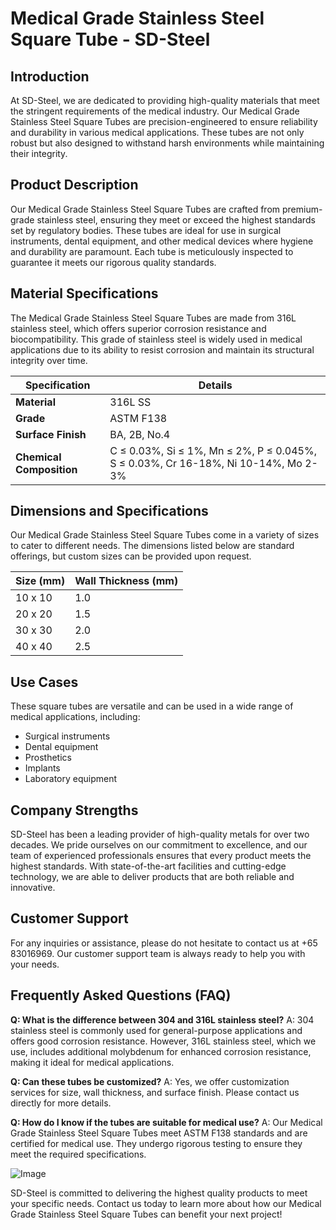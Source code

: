 # Medical Grade Stainless Steel Square Tube - SD-Steel

## Introduction
At SD-Steel, we are dedicated to providing high-quality materials that meet the stringent requirements of the medical industry. Our Medical Grade Stainless Steel Square Tubes are precision-engineered to ensure reliability and durability in various medical applications. These tubes are not only robust but also designed to withstand harsh environments while maintaining their integrity.

## Product Description
Our Medical Grade Stainless Steel Square Tubes are crafted from premium-grade stainless steel, ensuring they meet or exceed the highest standards set by regulatory bodies. These tubes are ideal for use in surgical instruments, dental equipment, and other medical devices where hygiene and durability are paramount. Each tube is meticulously inspected to guarantee it meets our rigorous quality standards.

## Material Specifications
The Medical Grade Stainless Steel Square Tubes are made from 316L stainless steel, which offers superior corrosion resistance and biocompatibility. This grade of stainless steel is widely used in medical applications due to its ability to resist corrosion and maintain its structural integrity over time.

| **Specification** | **Details** |
|-------------------|-------------|
| **Material**      | 316L SS     |
| **Grade**         | ASTM F138     |
| **Surface Finish**| BA, 2B, No.4 |
| **Chemical Composition** | C ≤ 0.03%, Si ≤ 1%, Mn ≤ 2%, P ≤ 0.045%, S ≤ 0.03%, Cr 16-18%, Ni 10-14%, Mo 2-3% |

## Dimensions and Specifications
Our Medical Grade Stainless Steel Square Tubes come in a variety of sizes to cater to different needs. The dimensions listed below are standard offerings, but custom sizes can be provided upon request.

| **Size (mm)** | **Wall Thickness (mm)** |
|---------------|-------------------------|
| 10 x 10       | 1.0                      |
| 20 x 20       | 1.5                      |
| 30 x 30       | 2.0                      |
| 40 x 40       | 2.5                      |

## Use Cases
These square tubes are versatile and can be used in a wide range of medical applications, including:
- Surgical instruments
- Dental equipment
- Prosthetics
- Implants
- Laboratory equipment

## Company Strengths
SD-Steel has been a leading provider of high-quality metals for over two decades. We pride ourselves on our commitment to excellence, and our team of experienced professionals ensures that every product meets the highest standards. With state-of-the-art facilities and cutting-edge technology, we are able to deliver products that are both reliable and innovative.

## Customer Support
For any inquiries or assistance, please do not hesitate to contact us at +65 83016969. Our customer support team is always ready to help you with your needs.

## Frequently Asked Questions (FAQ)
**Q: What is the difference between 304 and 316L stainless steel?**
A: 304 stainless steel is commonly used for general-purpose applications and offers good corrosion resistance. However, 316L stainless steel, which we use, includes additional molybdenum for enhanced corrosion resistance, making it ideal for medical applications.

**Q: Can these tubes be customized?**
A: Yes, we offer customization services for size, wall thickness, and surface finish. Please contact us directly for more details.

**Q: How do I know if the tubes are suitable for medical use?**
A: Our Medical Grade Stainless Steel Square Tubes meet ASTM F138 standards and are certified for medical use. They undergo rigorous testing to ensure they meet the required specifications.

![Image](https://github.com/user-attachments/assets/2567258e-e124-4816-932d-1809bd27ef0b)

SD-Steel is committed to delivering the highest quality products to meet your specific needs. Contact us today to learn more about how our Medical Grade Stainless Steel Square Tubes can benefit your next project!